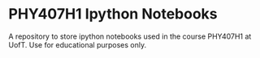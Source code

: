 # PHY407H1 Ipython Notebooks
A repository to store ipython notebooks used in the course PHY407H1 at UofT.
Use for educational purposes only. 
